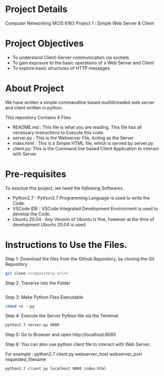 # Project Details

Computer Networking MCIS 6163
Project 1 : Simple Web Server & Client

# Project Objectives

- To understand Client-Server communication via sockets
- To gain exposure to the basic operations of a Web Server and Client
- To explore basic structures of HTTP messages

# About Project 

We have written a simple commandline based multithreaded web server and client written in python. 

This repository Contains 4 Files

- README.md : This file is what you are reading. This file has all necessary Instructions to Execute this code.
- server.py : This is the Webserver File, Acting as the Server
- index.html : This is a Simple HTML file, which is served by server.py
- client.py: This is the Command line based Client Application to interact with Server

# Pre-requisites

To exectue this project, we need the following Softwares.

- Python2.7 : Python2.7 Programming Language is used to write the Code.
- VSCode IDE : VSCode Integrated Development Environment is used to develop the Code.
- Ubuntu 20.04 : Any Version of Ubuntu is fine, however at the time of development Ubuntu 20.04 is used.

# Instructions to Use the Files.

Step 1: Download the files from the Github Repository, by cloning the Git Repository

```bash
git clone <<repository-url>>
```

Step 2: Traverse into the Folder

```bash
```

Step 3: Make Python Files Executable

```bash
chmod +x *.py
```

Step 4: Execute the Server Python file via the Terminal

```bash
python2.7 server.py 8080
```

Step 5: Go to Browser and open http://localhost:8080


Step 6: You can also use python client file to interact with Web Server.
 
For example : python2.7 client.py webserver_host webserver_port requested_filename

```bash
python2.7 client.py localhost 8080 index.html
```


